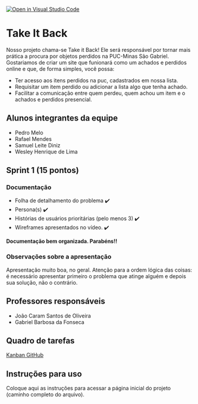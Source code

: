 [![Open in Visual Studio Code](https://classroom.github.com/assets/open-in-vscode-c66648af7eb3fe8bc4f294546bfd86ef473780cde1dea487d3c4ff354943c9ae.svg)](https://classroom.github.com/online_ide?assignment_repo_id=10666059&assignment_repo_type=AssignmentRepo)
# Take It Back
Nosso projeto chama-se Take it Back! Ele será responsável por tornar mais prática a procura por objetos perdidos na PUC-Minas São Gabriel. 
Gostariamos de criar um site que funionará como um achados e perdidos online e que, de forma simples, você possa:
- Ter acesso aos itens perdidos na puc, cadastrados em nossa lista.
- Requisitar um item perdido ou adicionar a lista algo que tenha achado.
- Facilitar a comunicação entre quem perdeu, quem achou um item e o achados e perdidos presencial.

## Alunos integrantes da equipe

* Pedro Melo
* Rafael Mendes
* Samuel Leite Diniz
* Wesley Henrique de Lima

## Sprint 1 (15 pontos)
### Documentação
- Folha de detalhamento do problema ✔️
- Persona(s) ✔️
- Histórias de usuários prioritárias (pelo menos 3) ✔️
- Wireframes apresentados no vídeo. ✔️

__Documentação bem organizada. Parabéns!!__

### Observações sobre a apresentação 
Apresentação muito boa, no geral. Atenção para a ordem lógica das coisas: é necessário apresentar primeiro o problema que atinge alguém e depois sua solução, não o contrário.

## Professores responsáveis

* João Caram Santos de Oliveira
* Gabriel Barbosa da Fonseca

## Quadro de tarefas
[Kanban GitHub](https://github.com/orgs/ICEI-PUCMinas-PSG-SI-TI/projects/9)

## Instruções para uso
Coloque aqui as instruções para acessar a página inicial do projeto (caminho completo do arquivo).
